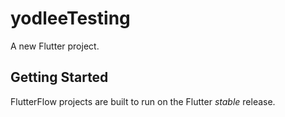# yodleeTesting

A new Flutter project.

## Getting Started

FlutterFlow projects are built to run on the Flutter _stable_ release.
